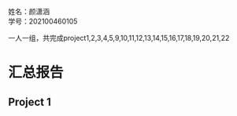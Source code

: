 姓名：颜潇涵   
学号：202100460105

一人一组，共完成project1,2,3,4,5,9,10,11,12,13,14,15,16,17,18,19,20,21,22

汇总报告
=
Project 1
-

